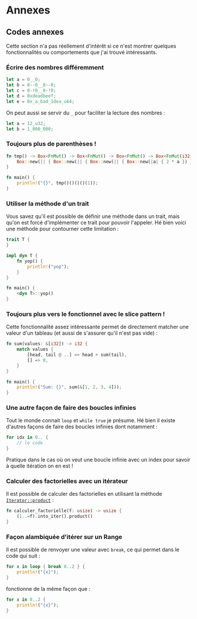 # Annexes

## Codes annexes

Cette section n'a pas réellement d'intérêt si ce n'est montrer quelques fonctionnalités ou comportements que j'ai trouvé intéressants.

### Écrire des nombres différemment

```Rust
let a = 0__0;
let b = 0--0__0--0;
let c = 0-!0__0-!0;
let d = 0xdeadbeef;
let e = 0x_a_bad_1dea_u64;
```

On peut aussi se servir du `_` pour faciliter la lecture des nombres :

```Rust
let a = 12_u32;
let b = 1_000_000;
```

### Toujours plus de parenthèses !

```Rust
fn tmp() -> Box<FnMut() -> Box<FnMut() -> Box<FnMut() -> Box<FnMut(i32) -> i32>>>> {
    Box::new(|| { Box::new(|| { Box::new(|| { Box::new(|a| { 2 * a }) }) }) })
}

fn main() {
    println!("{}", tmp()()()()(1));
}
```

### Utiliser la méthode d'un trait

Vous savez qu'il est possible de définir une méthode dans un trait, mais qu'on est forcé d'implémenter ce trait pour pouvoir l'appeler. Hé bien voici une méthode pour contourner cette limitation :

```Rust
trait T {
}

impl dyn T {
    fn yop() {
        println!("yop");
    }
}

fn main() {
    <dyn T>::yop()
}
```

### Toujours plus vers le fonctionnel avec le slice pattern !

Cette fonctionnalité assez intéressante permet de directement matcher une valeur d'un tableau (et aussi de s'assurer qu'il n'est pas vide) :

```rust
fn sum(values: &[i32]) -> i32 {
    match values {
        [head, tail @ ..] => head + sum(tail),
        [] => 0,
    }
}

fn main() {
    println!("Sum: {}", sum(&[1, 2, 3, 4]));
}
```

### Une autre façon de faire des boucles infinies

Tout le monde connait `loop` et `while true` je présume. Hé bien il existe d'autres façons de faire des boucles infinies dont notamment :

```rust
for idx in 0.. {
    // le code
}
```

Pratique dans le cas où on veut une boucle infinie avec un index pour savoir à quelle itération on en est !

### Calculer des factorielles avec un itérateur

Il est possible de calculer des factorielles en utilisant la méthode [`Iterator::product`](https://doc.rust-lang.org/std/iter/trait.Product.html#tymethod.product) :

```Rust
fn calculer_factorielle(f: usize) -> usize {
    (1..=f).into_iter().product()
}
```

### Façon alambiquée d'itérer sur un Range

Il est possible de renvoyer une valeur avec `break`, ce qui permet dans le code qui suit :

```Rust
for x in loop { break 0..2 } {
    println!("{x}");
}
```

fonctionne de la même façon que :

```Rust
for x in 0..2 {
    println!("{x}");
}
```
